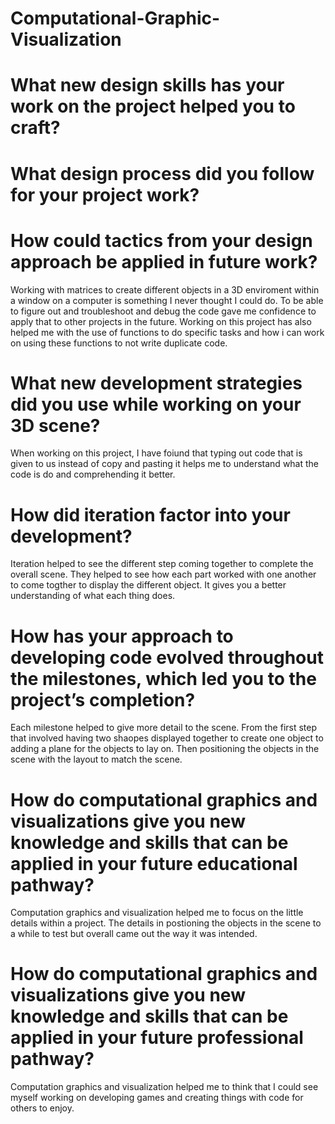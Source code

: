 # Computational-Graphic-Visualization

# What new design skills has your work on the project helped you to craft?
# What design process did you follow for your project work?
# How could tactics from your design approach be applied in future work?
Working with matrices to create different objects in a 3D enviroment within a window on a computer is something I never thought I could do. To be able to figure out and troubleshoot and debug the code gave me confidence to apply that to other projects in the future. Working on this project has also helped me with the use of functions to do specific tasks and how i can work on using these functions to not write duplicate code. 

# What new development strategies did you use while working on your 3D scene?
When working on this project, I have foiund that typing out code that is given to us instead of copy and pasting it helps me to understand what the code is do and comprehending it better.

# How did iteration factor into your development?
Iteration helped to see the different step coming together to complete the overall scene. They helped to see how each part worked with one another to come togther to display the different object. It gives you a better understanding of what each thing does. 

# How has your approach to developing code evolved throughout the milestones, which led you to the project’s completion?
Each milestone helped to give more detail to the scene. From the first step that involved having two shaopes displayed together to create one object to adding a plane for the objects to lay on. Then positioning the objects in the scene with the layout  to match the scene. 

# How do computational graphics and visualizations give you new knowledge and skills that can be applied in your future educational pathway?
Computation graphics and visualization helped me to focus on the little details within a project. The details in postioning the objects in the scene to a while to test but overall came out the way it was intended. 

# How do computational graphics and visualizations give you new knowledge and skills that can be applied in your future professional pathway?
Computation graphics and visualization helped me to think that I could see myself working on developing games and creating things with code for others to enjoy. 
